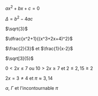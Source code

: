 $ax^2+bx+c=0$

$Δ=b^2-4ac$

$\sqrt{3}$

$\dfrac{x^2+1}{(x^3+2x+4)^2}$

$\frac{2}{3}$ et $\frac{1}{x-2}$

$\sqrt[3]{5}$

$0 < 2x \le 7$ ou $10 > 2x \ge 7$ et $2 \leqslant 2,15 \geqslant 2$

$2x = 3 \ne 4$ et $\pi \approx 3,14$

$\alpha$, $\Gamma$ et l'incontournable $\pi$